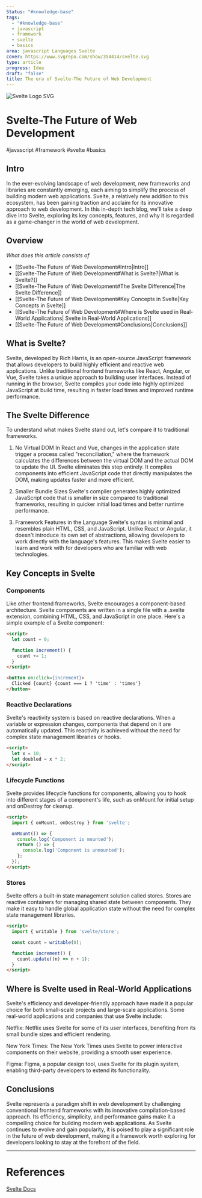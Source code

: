 ```yaml
---
Status: "#knowledge-base"
tags:
  - "#knowledge-base"
  - javascript
  - framework
  - svelte
  - basics
area: javascript Languages Svelte
cover: https://www.svgrepo.com/show/354414/svelte.svg
type: article
progress: Idea
draft: "false"
title: The era of Svelte-The Future of Web Development
---
```


![Svelte Logo SVG](https://www.svgrepo.com/show/354414/svelte.svg)
# Svelte-The Future of Web Development

#javascript #framework #svelte #basics 

## Intro
In the ever-evolving landscape of web development, new frameworks and libraries are constantly emerging, each aiming to simplify the process of building modern web applications. Svelte, a relatively new addition to this ecosystem, has been gaining traction and acclaim for its innovative approach to web development. In this in-depth tech blog, we'll take a deep dive into Svelte, exploring its key concepts, features, and why it is regarded as a game-changer in the world of web development.



## Overview

*What does this article consists of*
- [[Svelte-The Future of Web Development#Intro|Intro]]
- [[Svelte-The Future of Web Development#What is Svelte?|What is Svelte?]]
- [[Svelte-The Future of Web Development#The Svelte Difference|The Svelte Difference]]
- [[Svelte-The Future of Web Development#Key Concepts in Svelte|Key Concepts in Svelte]]
- [[Svelte-The Future of Web Development#Where is Svelte used in Real-World Applications| Svelte in Real-World Applications]]
- [[Svelte-The Future of Web Development#Conclusions|Conclusions]]



## What is Svelte?

Svelte, developed by Rich Harris, is an open-source JavaScript framework that allows developers to build highly efficient and reactive web applications. Unlike traditional frontend frameworks like React, Angular, or Vue, Svelte takes a unique approach to building user interfaces. Instead of running in the browser, Svelte compiles your code into highly optimized JavaScript at build time, resulting in faster load times and improved runtime performance.

## The Svelte Difference
To understand what makes Svelte stand out, let's compare it to traditional frameworks.

1. No Virtual DOM
In React and Vue, changes in the application state trigger a process called "reconciliation," where the framework calculates the differences between the virtual DOM and the actual DOM to update the UI. Svelte eliminates this step entirely. It compiles components into efficient JavaScript code that directly manipulates the DOM, making updates faster and more efficient.

2. Smaller Bundle Sizes
Svelte's compiler generates highly optimized JavaScript code that is smaller in size compared to traditional frameworks, resulting in quicker initial load times and better runtime performance.

3. Framework Features in the Language
Svelte's syntax is minimal and resembles plain HTML, CSS, and JavaScript. Unlike React or Angular, it doesn't introduce its own set of abstractions, allowing developers to work directly with the language's features. This makes Svelte easier to learn and work with for developers who are familiar with web technologies.


## Key Concepts in Svelte

### Components

Like other frontend frameworks, Svelte encourages a component-based architecture. Svelte components are written in a single file with a .svelte extension, combining HTML, CSS, and JavaScript in one place. Here's a simple example of a Svelte component:

```html
<script>
  let count = 0;

  function increment() {
    count += 1;
  }
</script>

<button on:click={increment}>
  Clicked {count} {count === 1 ? 'time' : 'times'}
</button>

```


### Reactive Declarations


Svelte's reactivity system is based on reactive declarations. When a variable or expression changes, components that depend on it are automatically updated. This reactivity is achieved without the need for complex state management libraries or hooks.

```html
<script>
  let x = 10;
  let doubled = x * 2;
</script>

```



### Lifecycle Functions

Svelte provides lifecycle functions for components, allowing you to hook into different stages of a component's life, such as onMount for initial setup and onDestroy for cleanup.

```html
<script>
  import { onMount, onDestroy } from 'svelte';

  onMount(() => {
    console.log('Component is mounted');
    return () => {
      console.log('Component is unmounted');
    };
  });
</script>

```



### Stores

Svelte offers a built-in state management solution called stores. Stores are reactive containers for managing shared state between components. They make it easy to handle global application state without the need for complex state management libraries.

```html
<script>
  import { writable } from 'svelte/store';

  const count = writable(0);

  function increment() {
    count.update((n) => n + 1);
  }
</script>

```



## Where is Svelte used in Real-World Applications

Svelte's efficiency and developer-friendly approach have made it a popular choice for both small-scale projects and large-scale applications. Some real-world applications and companies that use Svelte include:

Netflix: Netflix uses Svelte for some of its user interfaces, benefiting from its small bundle sizes and efficient rendering.

New York Times: The New York Times uses Svelte to power interactive components on their website, providing a smooth user experience.

Figma: Figma, a popular design tool, uses Svelte for its plugin system, enabling third-party developers to extend its functionality.

## Conclusions

Svelte represents a paradigm shift in web development by challenging conventional frontend frameworks with its innovative compilation-based approach. Its efficiency, simplicity, and performance gains make it a compelling choice for building modern web applications. As Svelte continues to evolve and gain popularity, it is poised to play a significant role in the future of web development, making it a framework worth exploring for developers looking to stay at the forefront of the field.





---
# References

[Svelte Docs](https://svelte.dev/docs)